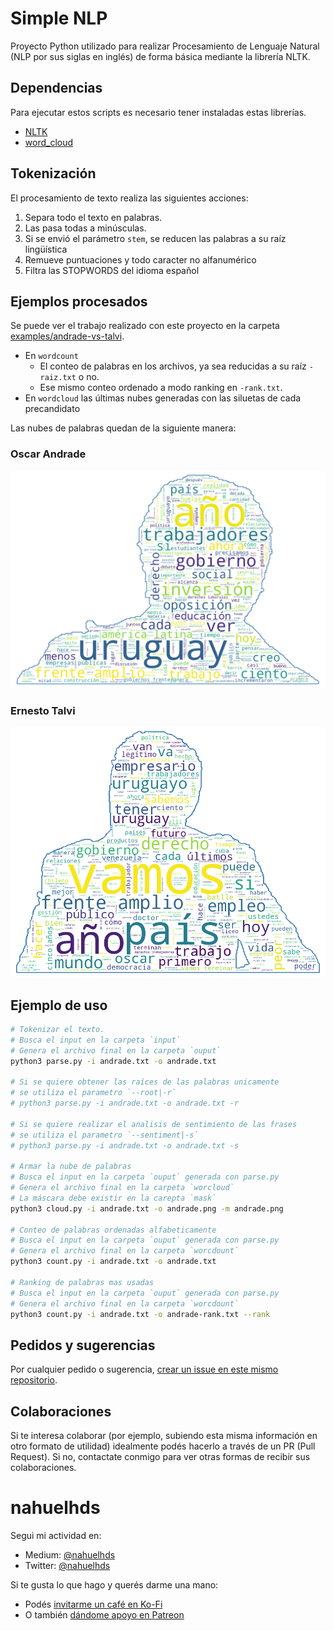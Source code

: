 # Simple NLP

Proyecto Python utilizado para realizar Procesamiento de Lenguaje Natural (NLP por sus siglas en inglés) de forma básica mediante la librería NLTK.

## Dependencias

Para ejecutar estos scripts es necesario tener instaladas estas librerías.

- [NLTK](https://www.nltk.org/install.html)
- [word_cloud](https://amueller.github.io/word_cloud/)

## Tokenización

El procesamiento de texto realiza las siguientes acciones:

1. Separa todo el texto en palabras.
1. Las pasa todas a minúsculas.
1. Si se envió el parámetro `stem`, se reducen las palabras a su raíz lingüística
1. Remueve puntuaciones y todo caracter no alfanumérico
1. Filtra las STOPWORDS del idioma español

## Ejemplos procesados

Se puede ver el trabajo realizado con este proyecto en la carpeta [examples/andrade-vs-talvi](./examples/andrade-vs-talvi).

- En `wordcount`
  - El conteo de palabras en los archivos, ya sea reducidas a su raíz `-raiz.txt` o no.
  - Ese mismo conteo ordenado a modo ranking en `-rank.txt`.
- En `wordcloud` las últimas nubes generadas con las siluetas de cada precandidato

Las nubes de palabras quedan de la siguiente manera:

### Oscar Andrade

![Nube de palabras de Óscar Andrade](./examples/andrade-vs-talvi/wordcloud/andrade.png)

### Ernesto Talvi

![Nube de palabras de Ernesto Talvi](./examples/andrade-vs-talvi/wordcloud/talvi.png)

## Ejemplo de uso

```bash
# Tokenizar el texto.
# Busca el input en la carpeta `input`
# Genera el archivo final en la carpeta `ouput`
python3 parse.py -i andrade.txt -o andrade.txt

# Si se quiere obtener las raíces de las palabras unicamente
# se utiliza el parametro `--root|-r`
# python3 parse.py -i andrade.txt -o andrade.txt -r

# Si se quiere realizar el analisis de sentimiento de las frases
# se utiliza el parametro `--sentiment|-s`
# python3 parse.py -i andrade.txt -o andrade.txt -s

# Armar la nube de palabras
# Busca el input en la carpeta `ouput` generada con parse.py
# Genera el archivo final en la carpeta `worcloud`
# La máscara debe existir en la carepta `mask`
python3 cloud.py -i andrade.txt -o andrade.png -m andrade.png

# Conteo de palabras ordenadas alfabeticamente
# Busca el input en la carpeta `ouput` generada con parse.py
# Genera el archivo final en la carpeta `worcdount`
python3 count.py -i andrade.txt -o andrade.txt

# Ranking de palabras mas usadas
# Busca el input en la carpeta `ouput` generada con parse.py
# Genera el archivo final en la carpeta `worcdount`
python3 count.py -i andrade.txt -o andrade-rank.txt --rank
```

## Pedidos y sugerencias

Por cualquier pedido o sugerencia, [crear un issue en este mismo repositorio](https://github.com/nahuelhds/votaciones-diputados-argentina/issues/new).

## Colaboraciones

Si te interesa colaborar (por ejemplo, subiendo esta misma información en otro formato de utilidad) idealmente podés hacerlo a través de un PR (Pull Request). Si no, contactate conmigo para ver otras formas de recibir sus colaboraciones.

# nahuelhds

Segui mi actividad en:

- Medium: [@nahuelhds](http://medium.com/@nahuelhds)
- Twitter: [@nahuelhds](https://twitter.com/nahuelhds)

Si te gusta lo que hago y querés darme una mano:

- Podés [invitarme un café en Ko-Fi](https://ko-fi.com/nahuelhds)
- O también [dándome apoyo en Patreon](https://www.patreon.com/nahuelhds)
